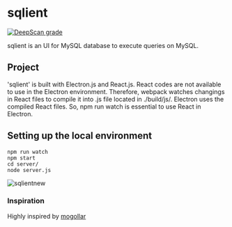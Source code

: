 # sqlient
[![DeepScan grade](https://deepscan.io/api/teams/10736/projects/14158/branches/256187/badge/grade.svg)](https://deepscan.io/dashboard#view=project&tid=10736&pid=14158&bid=256187)

sqlient is an UI for MySQL database to execute queries on MySQL.

## Project
'sqlient' is built with Electron.js and React.js. React codes are not available to use in the Electron environment. 
Therefore, webpack watches changings in React files to compile it into .js file located in ./build/js/.
Electron uses the compiled React files. So, npm run watch is essential to use React in Electron.

## Setting up the local environment

```
npm run watch
npm start
cd server/
node server.js
```

![sqlientnew](https://user-images.githubusercontent.com/32663655/95562132-6be1e980-0a24-11eb-9e61-ff84f462b168.PNG)

### Inspiration

Highly inspired by [mogollar](https://github.com/dashersw/mogollar)

